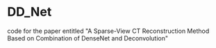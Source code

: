 # DD_Net
code for the paper entitled "A Sparse-View CT Reconstruction Method Based on Combination of DenseNet and Deconvolution"

